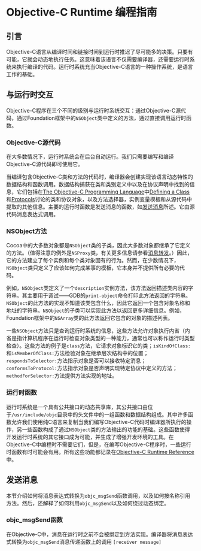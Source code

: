 # Objective-C Runtime 编程指南


## 引言

Objective-C语言从编译时间和链接时间到运行时推迟了尽可能多的决策。只要有可能，它就会动态地执行任务。这意味着该语言不仅需要编译器，还需要运行时系统来执行编译的代码。运行时系统充当Objective-C语言的一种操作系统，是语言工作的基础。


## 与运行时交互

Objective-C程序在三个不同的级别与运行时系统交互：通过Objective-C源代码，通过Foundation框架中的`NSObject`类中定义的方法，通过直接调用运行时函数。


### Objective-C源代码

在大多数情况下，运行时系统会在后台自动运行。我们只需要编写和编译Objective-C源代码即可使用它。

当编译包含Objective-C类和方法的代码时，编译器会创建实现该语言动态特性的数据结构和函数调用。数据结构捕获在类和类别定义中以及在协议声明中找到的信息，它们包括在[The Objective-C Programming Language](https://developer.apple.com/library/archive/documentation/Cocoa/Conceptual/ObjectiveC/Introduction/introObjectiveC.html#//apple_ref/doc/uid/TP30001163)中[Defining a Class](#turn)和[Protocols](#turn)讨论的类和协议对象，以及方法选择器，实例变量模板和从源代码中提取的其他信息。主要的运行时函数是发送消息的函数，如[发送消息](#turn)所述。它由源代码消息表达式调用。

### NSObject方法

Cocoa中的大多数对象都是`NSObject`类的子类，因此大多数对象都继承了它定义的方法。（值得注意的例外是`NSProxy`类，有关更多信息请参看[消息转发](#turn)。）因此，它的方法建立了每个实例和每个类对象固有的行为。然而，在少数情况下，`NSObject`类只定义了应该如何完成某事的模板，它本身并不提供所有必要的代码。

例如，`NSObject`类定义了一个`description`实例方法，该方法返回描述类内容的字符串。其主要用于调试——GDB的`print-object`命令打印此方法返回的字符串。`NSObject`的此方法的实现不知道该类包含什么，因此它返回一个包含对象名称和地址的字符串。`NSObject`的子类可以实现此方法以返回更多详细信息。例如，Foundation框架中的`NSArray`类的此方法返回它包含的对象的描述列表。

一些`NSObject`方法只是查询运行时系统的信息，这些方法允许对象执行内省（内省是指计算机程序在运行时检查对象类型的一种能力，通常也可以称作运行时类型检查）。这些方法的例子是`class`方法，它请求对象标识它的类；`isKindOfClass:`和`isMemberOfClass:`方法检验对象在继承层次结构中的位置；`respondsToSelector:`方法指示对象是否可以接收特定消息；`conformsToProtocol:`方法指示对象是否声明实现特定协议中定义的方法；`methodForSelector:`方法提供方法实现的地址。

### 运行时函数

运行时系统是一个具有公共接口的动态共享库，其公共接口由位于`/usr/include/objc`目录中的头文件中的一组函数和数据结构组成。其中许多函数允许我们使用纯C语言来复制当我们编写Objective-C代码时编译器所执行的操作，另一些函数构成了通过`NSObject`类的方法输出的功能的基础。这些函数使得开发运行时系统的其它接口成为可能，并生成了增强开发环境的工具。在Objective-C中编程时不需要它们，但是，在编写Objective-C程序时，一些运行时函数有时可能会有用。所有这些功能都记录在[Objective-C Runtime Reference](https://developer.apple.com/documentation/objectivec/objective_c_runtime?language=objc)中。


## 发送消息

本节介绍如何将消息表达式转换为`objc_msgSend`函数调用，以及如何按名称引用方法。然后，还解释了如何利用`objc_msgSend`以及如何绕过动态绑定。

### objc_msgSend函数

在Objective-C中，消息在运行时之前不会被绑定到方法实现。编译器将消息表达式转换为`objc_msgSend`消息传递函数上的调用
`
[receiver message]
`
